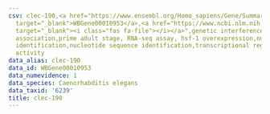 ```yaml
---
csv: clec-190,<a href="https://www.ensembl.org/Homo_sapiens/Gene/Summary?db=core;g=WBGene00010953"
  target="_blank">WBGene00010953</a>,<a href="https://www.ncbi.nlm.nih.gov/pubmed/30894454"
  target="_blank"><i class="fas fa-file"></i></a>",genetic interference,functional
  association,prime adult stage, RNA-seq assay, hsf-1 overexpression,nucleotide sequence
  identification,nucleotide sequence identification,transcriptional regulation,down-regulates
  activity
data_alias: clec-190
data_id: WBGene00010953
data_numevidence: 1
data_species: Caenorhabditis elegans
data_taxid: '6239'
title: clec-190
---
```

